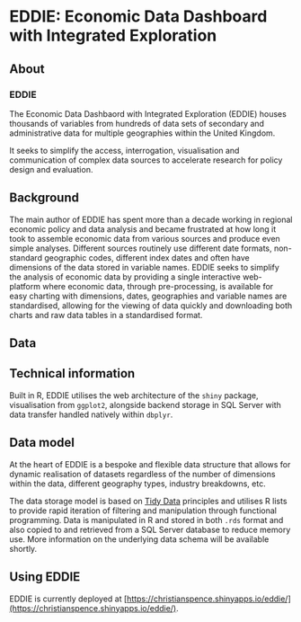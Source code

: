 <!-- badges: start -->

<!-- badges: end -->

# EDDIE: Economic Data Dashboard with Integrated Exploration

## About

### EDDIE
The Economic Data Dashbaord with Integrated Exploration (EDDIE) houses thousands of variables from hundreds of data sets of secondary and administrative data for multiple geographies within the United Kingdom.

It seeks to simplify the access, interrogation, visualisation and communication of complex data sources to accelerate research for policy design and evaluation. 

## Background
The main author of EDDIE has spent more than a decade working in regional economic policy and data analysis and became frustrated at how long it took to assemble economic data from various sources and produce even simple analyses. Different sources routinely use different date formats, non-standard geographic codes, different index dates and often have dimensions of the data stored in variable names. EDDIE seeks to simplify the analysis of economic data by providing a single interactive web-platform where economic data, through pre-processing, is available for easy charting with dimensions, dates, geographies and variable names are standardised, allowing for the viewing of data quickly and downloading both charts and raw data tables in a standardised format.

## Data

## Technical information

Built in R, EDDIE utilises the web architecture of the `shiny` package, visualisation from `ggplot2`, alongside backend storage in SQL Server with data transfer handled natively within `dbplyr`.

## Data model

At the heart of EDDIE is a bespoke and flexible data structure that allows for dynamic realisation of datasets regardless of the number of dimensions within the data, different geography types, industry breakdowns, etc.

The data storage model is based on [Tidy Data](https://vita.had.co.nz/papers/tidy-data.html) principles and utilises R lists to provide rapid iteration of filtering and manipulation through functional programming. Data is manipulated in R and stored in both `.rds` format and also copied to and retrieved from a SQL Server database to reduce memory use. More information on the underlying data schema will be available shortly.


## Using EDDIE

EDDIE is currently deployed at [https://christianspence.shinyapps.io/eddie/](https://christianspence.shinyapps.io/eddie/).
